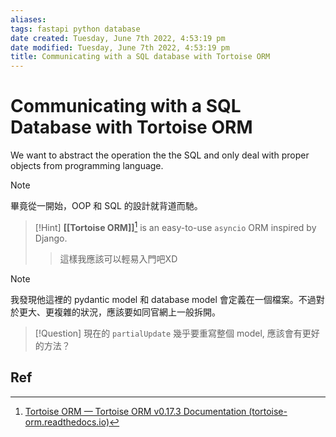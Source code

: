 ```yaml
---
aliases: 
tags: fastapi python database 
date created: Tuesday, June 7th 2022, 4:53:19 pm
date modified: Tuesday, June 7th 2022, 4:53:19 pm
title: Communicating with a SQL database with Tortoise ORM
---
```


# Communicating with a SQL Database with Tortoise ORM

We want to abstract the operation the the SQL and only deal with proper objects from programming language.

> [!Note]
> 畢竟從一開始，OOP 和 SQL 的設計就背道而馳。

> [!Hint]
> **[[Tortoise ORM]]**[^1] is an easy-to-use `asyncio` ORM inspired by Django. 
> > 這樣我應該可以輕易入門吧XD

> [!Note]
> 我發現他這裡的 pydantic model 和 database model 會定義在一個檔案。不過對於更大、更複雜的狀況，應該要如同官網上一般拆開。

> [!Question]
> 現在的 `partialUpdate` 幾乎要重寫整個 model, 應該會有更好的方法？




## Ref

[^1]: [Tortoise ORM — Tortoise ORM v0.17.3 Documentation (tortoise-orm.readthedocs.io)](https://tortoise-orm.readthedocs.io/en/latest/)